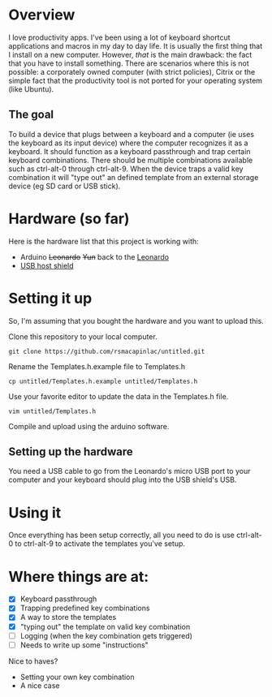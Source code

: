 # Overview

I love productivity apps. I've been using a lot of keyboard shortcut
applications and macros in my day to day life. It is usually the first thing
that I install on a new computer. However, _that_ is the main drawback: the fact
that you have to install something. There are scenarios where this is not
possible: a corporately owned computer (with strict policies), Citrix or the
simple fact that the productivity tool is not ported for your operating
system (like Ubuntu).

## The goal

To build a device that plugs between a keyboard and a computer (ie uses the
keyboard as its input device) where the computer recognizes it as a keyboard. It
should function as a keyboard passthrough and trap certain keyboard
combinations. There should be multiple combinations available such as ctrl-alt-0
through ctrl-alt-9. When the device traps a valid key combination it will "type
out" an defined template from an external storage device (eg SD card or USB
stick).

# Hardware (so far)

Here is the hardware list that this project is working with:

* Arduino ~~Leonardo~~ ~~Yun~~ back to the [Leonardo](https://store.arduino.cc/usa/arduino-leonardo-with-headers)
* [USB host shield](https://store.arduino.cc/usa/arduino-usb-host-shield)

# Setting it up

So, I'm assuming that you bought the hardware and you want to upload this.

Clone this repository to your local computer.

`git clone https://github.com/rsmacapinlac/untitled.git`

Rename the Templates.h.example file to Templates.h

`cp untitled/Templates.h.example untitled/Templates.h`

Use your favorite editor to update the data in the Templates.h file.

`vim untitled/Templates.h`

Compile and upload using the arduino software.

## Setting up the hardware

You need a USB cable to go from the Leonardo's micro USB port to your computer
and your keyboard should plug into the USB shield's USB.

# Using it

Once everything has been setup correctly, all you need to do is use ctrl-alt-0
to ctrl-alt-9 to activate the templates you've setup.

# Where things are at:

* [x] Keyboard passthrough
* [x] Trapping predefined key combinations
* [x] A way to store the templates
* [x] "typing out" the template on valid key combination
* [ ] Logging (when the key combination gets triggered)
* [ ] Needs to write up some "instructions"

Nice to haves?

* Setting your own key combination
* A nice case
